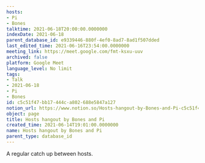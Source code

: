 ```yaml
---
hosts:
- Pi
- Bones
talktime: 2021-06-18T20:00:00.0000000
indexDate: 2021-06-18
parent_database_id: e9339446-880f-4ef0-8ad7-8ad1f507dded
last_edited_time: 2021-06-16T23:54:00.0000000
meeting_link: https://meet.google.com/fmt-ksxu-uuv
archived: false
platform: Google Meet
language_level: No limit
tags:
- Talk
- 2021-06-18
- Pi
- Bones
id: c5c51f47-bb17-444c-a802-688e5847a127
notion_url: https://www.notion.so/Hosts-hangout-by-Bones-and-Pi-c5c51f47bb17444ca802688e5847a127
object: page
title: Hosts hangout by Bones and Pi
created_time: 2021-06-14T19:01:00.0000000
name: Hosts hangout by Bones and Pi
parent_type: database_id
---
```


A regular catch up between hosts.


